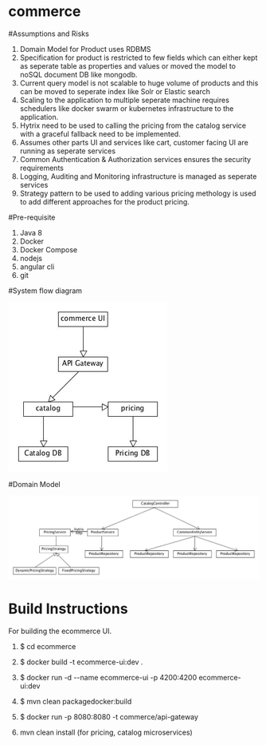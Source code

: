 # commerce

#Assumptions and Risks
1. Domain Model for Product uses RDBMS 
2. Specification for product is restricted to few fields which can either kept as seperate table as properties and values or moved the model to noSQL document DB like mongodb.
3. Current query model is not scalable to huge volume of products and this can be moved to seperate index like Solr or Elastic search
4. Scaling to the application to multiple seperate machine requires schedulers like docker swarm or kubernetes infrastructure to the application.
5. Hytrix need to be used to calling the pricing from the catalog service with a graceful fallback need to be implemented.
6. Assumes other parts UI and services like cart, customer facing UI are running as seperate services
7. Common Authentication & Authorization services ensures the security requirements
8. Logging, Auditing and Monitoring infrastructure is managed as seperate services
9. Strategy pattern to be used to adding various pricing methology is used to add different approaches for the product pricing.


#Pre-requisite
1. Java 8
2. Docker
3. Docker Compose
4. nodejs
5. angular cli
6. git

#System flow diagram

![alt tag](https://github.com/jeswinlouis/commerce/blob/master/docs/system%20flow.jpg?raw=true)

#Domain Model


![alt tag](https://github.com/jeswinlouis/commerce/blob/master/docs/domainModel.jpg?raw=true)

# Build Instructions

For building the ecommerce UI.

1. $ cd ecommerce

2. $ docker build -t ecommerce-ui:dev .

3. $ docker run -d --name ecommerce-ui -p 4200:4200 ecommerce-ui:dev

4. $ mvn clean packagedocker:build

5. $ docker run -p 8080:8080 -t commerce/api-gateway

6. mvn clean install (for pricing, catalog microservices)
